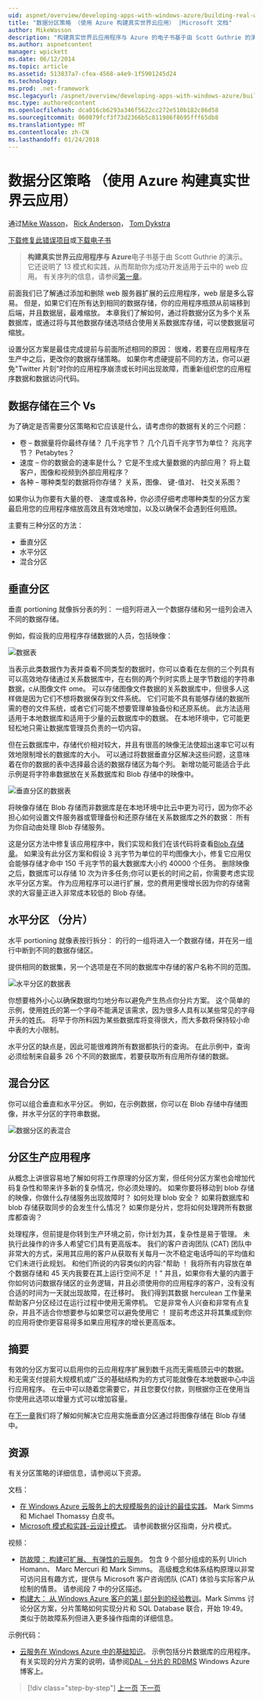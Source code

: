 ```yaml
---
uid: aspnet/overview/developing-apps-with-windows-azure/building-real-world-cloud-apps-with-windows-azure/data-partitioning-strategies
title: "数据分区策略 （使用 Azure 构建真实世界云应用） |Microsoft 文档"
author: MikeWasson
description: "构建真实世界云应用程序与 Azure 的电子书基于由 Scott Guthrie 的演示。 它还说明了 13 模式和实践，他可以..."
ms.author: aspnetcontent
manager: wpickett
ms.date: 06/12/2014
ms.topic: article
ms.assetid: 513837a7-cfea-4568-a4e9-1f5901245d24
ms.technology: 
ms.prod: .net-framework
msc.legacyurl: /aspnet/overview/developing-apps-with-windows-azure/building-real-world-cloud-apps-with-windows-azure/data-partitioning-strategies
msc.type: authoredcontent
ms.openlocfilehash: dca016cb6293a346f5622cc272e510b182c86d58
ms.sourcegitcommit: 060879fcf3f73d2366b5c811986f8695fff65db8
ms.translationtype: MT
ms.contentlocale: zh-CN
ms.lasthandoff: 01/24/2018
---
```

<a name="data-partitioning-strategies-building-real-world-cloud-apps-with-azure"></a>数据分区策略 （使用 Azure 构建真实世界云应用）
====================
通过[Mike Wasson](https://github.com/MikeWasson)， [Rick Anderson](https://github.com/Rick-Anderson)， [Tom Dykstra](https://github.com/tdykstra)

[下载修复此错误项目](http://code.msdn.microsoft.com/Fix-It-app-for-Building-cdd80df4)或[下载电子书](http://blogs.msdn.com/b/microsoft_press/archive/2014/07/23/free-ebook-building-cloud-apps-with-microsoft-azure.aspx)

> **构建真实世界云应用程序与 Azure**电子书基于由 Scott Guthrie 的演示。 它还说明了 13 模式和实践，从而帮助你为成功开发适用于云中的 web 应用。 有关序列的信息，请参阅[第一章](introduction.md)。


前面我们已了解通过添加和删除 web 服务器扩展的云应用程序，web 层是多么容易。 但是，如果它们在所有达到相同的数据存储，你的应用程序瓶颈从前端移到后端，并且数据层，最难缩放。 本章我们了解如何，通过将数据分区为多个关系数据库，或通过将与其他数据存储选项结合使用关系数据库存储，可以使数据层可缩放。

设置分区方案是最佳完成提前与前面所述相同的原因： 很难，若要在应用程序在生产中之后，更改你的数据存储策略。 如果你考虑硬提前不同的方法，你可以避免"Twitter 片刻"时你的应用程序崩溃或长时间出现故障，而重新组织您的应用程序数据和数据访问代码。

## <a name="the-three-vs-of-data-storage"></a>数据存储在三个 Vs

为了确定是否需要分区策略和它应该是什么，请考虑你的数据有关的三个问题：

- 卷 – 数据量将你最终存储？ 几千兆字节？ 几个几百千兆字节为单位？ 兆兆字节？ Petabytes？
- 速度 – 你的数据会的速率是什么？ 它是不生成大量数据的内部应用？ 将上载客户，图像和视频到外部应用程序？
- 各种 – 哪种类型的数据将你存储？ 关系，图像、 键-值对、 社交关系图？

如果你认为你要有大量的卷、 速度或各种，你必须仔细考虑哪种类型的分区方案最启用您的应用程序缩放高效且有效地增加，以及以确保不会遇到任何瓶颈。

主要有三种分区的方法：

- 垂直分区
- 水平分区
- 混合分区

## <a name="vertical-partitioning"></a>垂直分区

垂直 portioning 就像拆分表的列： 一组列将进入一个数据存储和另一组列会进入不同的数据存储。

例如，假设我的应用程序存储数据的人员，包括映像：

![数据表](data-partitioning-strategies/_static/image1.png)

当表示此类数据作为表并查看不同类型的数据时，你可以查看在左侧的三个列具有可以高效地存储通过关系数据库中，在右侧的两个列时实质上是字节数组的字符串数据，c从图像文件 ome。 可以存储图像文件数据的关系数据库中，但很多人这样做是因为它们不想将数据保存到文件系统。 它们可能不具有能够存储的数据所需的卷的文件系统，或者它们可能不想要管理单独备份和还原系统。 此方法适用适用于本地数据库和适用于少量的云数据库中的数据。 在本地环境中，它可能更轻松地只需让数据库管理员负责的一切内容。

但在云数据库中，存储代价相对较大，并且有很高的映像无法使超出速率它可以有效地限制增长的数据库的大小。 可以通过将数据垂直分区解决这些问题，这意味着在你的数据的表中选择最合适的数据存储区为每个列。 新增功能可能适合于此示例是将字符串数据放在关系数据库和 Blob 存储中的映像中。

![垂直分区的数据表](data-partitioning-strategies/_static/image2.png)

将映像存储在 Blob 存储而非数据库是在本地环境中比云中更为可行，因为你不必担心如何设置文件服务器或管理备份和还原存储在关系数据库之外的数据： 所有为你自动由处理 Blob 存储服务。

这是分区方法中修复该应用程序中，我们实现和我们在该代码将查看[Blob 存储章](unstructured-blob-storage.md)。 如果没有此分区方案和假设 3 兆字节为单位的平均图像大小，修复它应用仅会能够存储才命中 150 千兆字节的最大数据库大小约 40000 个任务。 删除映像之后，数据库可以存储 10 次为许多任务;你可以更长的时间之前，你需要考虑实现水平分区方案。 作为应用程序可以进行扩展，您的费用更慢增长因为你的存储需求的大容量正进入非常成本较低的 Blob 存储。

## <a name="horizontal-partitioning-sharding"></a>水平分区 （分片）

水平 portioning 就像表按行拆分： 的行的一组将进入一个数据存储，并在另一组行中断到不同的数据存储区。

提供相同的数据集，另一个选项是在不同的数据库中存储的客户名称不同的范围。

![水平分区的数据表](data-partitioning-strategies/_static/image3.png)

你想要格外小心以确保数据均匀地分布以避免产生热点你分片方案。 这个简单的示例，使用姓氏的第一个字母不能满足该需求，因为很多人具有以某些常见的字母开头的姓氏。 将早于你所料因为某些数据库将变得很大，而大多数将保持较小命中表的大小限制。

水平分区的缺点是，因此可能很难跨所有数据都执行的查询。 在此示例中，查询必须绘制来自最多 26 个不同的数据库，若要获取所有应用所存储的数据。

## <a name="hybrid-partitioning"></a>混合分区

你可以组合垂直和水平分区。 例如，在示例数据，你可以在 Blob 存储中存储图像，并水平分区的字符串数据。

![数据分区的表混合](data-partitioning-strategies/_static/image4.png)

## <a name="partitioning-a-production-application"></a>分区生产应用程序

从概念上讲很容易地了解如何将工作原理的分区方案，但任何分区方案也会增加代码复杂性和带来许多新的复杂情况，你必须处理的。 如果你要将移动到 blob 存储的映像，你做什么存储服务出现故障时？ 如何处理 blob 安全？ 如果将数据库和 blob 存储获取同步的会发生什么情况？ 如果你是分片，您将如何处理跨所有数据库都查询？

处理程序，但前提是你转到生产环境之前，你计划为其，复杂性是易于管理。 未执行此操作的许多人希望它们具有更高版本。 我们的客户咨询团队 (CAT) 团队中非常大的方式，采用其应用的客户从获取有关每月一次不稳定电话呼叫的平均值和它们未进行此规划。 和他们所说的内容类似的内容:"帮助 ！ 我将所有内容放在单个数据存储和 45 天内我要在其上运行空间不足 ！" 并且，如果你有大量的内置于你如何访问数据存储区的业务逻辑，并且必须使用你的应用程序的客户，没有没有合适的时间为一天就出现故障，在迁移时。 我们得到其数据 herculean 工作量来帮助客户分区经过在运行过程中使用无需停机。 它是非常令人兴奋和非常有点复杂，并且不适合你想要参与如果您可以避免使用它 ！ 提前考虑这并将其集成到你的应用将使你更容易得多如果应用程序的增长更高版本。

## <a name="summary"></a>摘要

有效的分区方案可以启用你的云应用程序扩展到数千兆而无需瓶颈云中的数据。 和无需支付提前大规模机或广泛的基础结构为的方式可能就像在本地数据中心中运行应用程序。 在云中可以随着您需要它，并且您要仅付款，则根据你正在使用当你使用此选项以增量方式可以增加容量。

在[下一章](unstructured-blob-storage.md)我们将了解如何解决它应用实施垂直分区通过将图像存储在 Blob 存储中。

## <a name="resources"></a>资源

有关分区策略的详细信息，请参阅以下资源。

文档：

- [在 Windows Azure 云服务上的大规模服务的设计的最佳实践](https://msdn.microsoft.com/library/windowsazure/jj717232.aspx)。 Mark Simms 和 Michael Thomassy 白皮书。
- [Microsoft 模式和实践-云设计模式](https://msdn.microsoft.com/library/dn568099.aspx)。 请参阅数据分区指南，分片模式。

视频：

- [防故障： 构建可扩展、 有弹性的云服务](https://channel9.msdn.com/Series/FailSafe)。 包含 9 个部分组成的系列 Ulrich Homann、 Marc Mercuri 和 Mark Simms。 高级概念和体系结构原理以非常可访问且有趣方式，提供与 Microsoft 客户咨询团队 (CAT) 体验与实际客户从绘制的情景。 请参阅段 7 中的分区描述。
- [构建大： 从 Windows Azure 客户的第 I 部分到的经验教训](https://channel9.msdn.com/Events/Build/2012/3-029)。Mark Simms 讨论分区方案，分片策略如何实现分片和 SQL Database 联合，开始 19:49。 类似于防故障系列但进入更多操作指南的详细信息。

示例代码：

- [云服务在 Windows Azure 中的基础知识](https://code.msdn.microsoft.com/Cloud-Service-Fundamentals-4ca72649)。 示例包括分片数据库的应用程序。 有关实现的分片方案的说明，请参阅[DAL – 分片的 RDBMS](https://blogs.msdn.com/b/windowsazure/archive/2013/09/05/dal-sharding-of-rdbms.aspx) Windows Azure 博客上。

>[!div class="step-by-step"]
[上一页](data-storage-options.md)
[下一页](unstructured-blob-storage.md)
